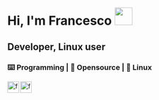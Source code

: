 # Hi, I'm Francesco <img src="https://media.giphy.com/media/t6Kf2qs5fgWiAlOig5/source.gif" width="40">
## Developer, Linux user
### ⌨️ Programming | 📜 Opensource | 🐧 Linux
<!--
**FrancescoCeliento/FrancescoCeliento** is a ✨ _special_ ✨ repository because its `README.md` (this file) appears on your GitHub profile.

Iconpack https://cdn.jsdelivr.net/npm/simple-icons@3.13.0/icons/

Here are some ideas to get you started:

- 🔭 I’m currently working on ...
- 🌱 I’m currently learning ...
- 👯 I’m looking to collaborate on ...
- 🤔 I’m looking for help with ...
- 💬 Ask me about ...
- 📫 How to reach me: ...
- 😄 Pronouns: ...
- ⚡ Fun fact: ...
-->

[<img align="left" alt="franjsco | Twitter" width="26px" src="https://cdn.jsdelivr.net/npm/simple-icons@3.13.0/icons/wordpress.svg"/>][wordpress]
[<img align="left" alt="franjsco | Telegram" width="26px" src="https://cdn.jsdelivr.net/npm/simple-icons@3.13.0/icons/paypal.svg"/>][paypal]

[wordpress]: https://www.francescoceliento.com
[paypal]: https://paypal.me/francescoceliento
